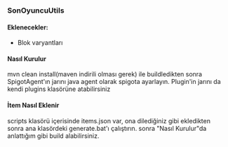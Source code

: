 ### SonOyuncuUtils

#### Eklenecekler:
- Blok varyantları

#### Nasıl Kurulur
mvn clean install(maven indirili olması gerek) ile buildledikten sonra SpigotAgent'ın jarını java agent olarak spigota ayarlayın. Plugin'in jarını da kendi plugins klasörüne atabilirsiniz

#### İtem Nasıl Eklenir
scripts klasörü içerisinde items.json var, ona dilediğiniz gibi ekledikten sonra ana klasördeki generate.bat'ı çalıştırın.
sonra "Nasıl Kurulur"da anlattığım gibi build alabilirsiniz.